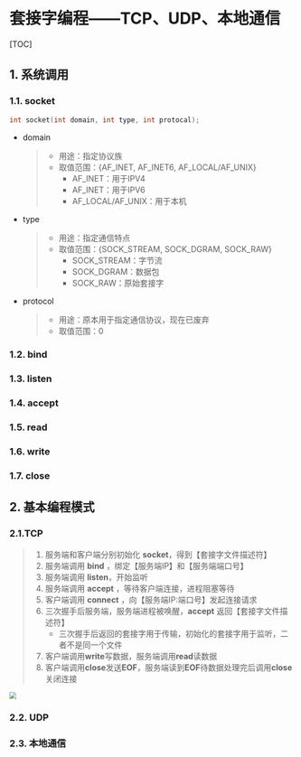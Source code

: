 # 套接字编程——TCP、UDP、本地通信

[TOC]

## 1. 系统调用

### 1.1. socket

```C
int socket(int domain, int type, int protocal);
```

- domain 

  > - 用途：指定协议族
  > - 取值范围：{AF_INET, AF_INET6, AF_LOCAL/AF_UNIX}
  >   - AF_INET：用于IPV4
  >   - AF_INET：用于IPV6
  >   - AF_LOCAL/AF_UNIX：用于本机

  

- type

  > - 用途：指定通信特点
  > - 取值范围：{SOCK_STREAM, SOCK_DGRAM, SOCK_RAW}
  >   - SOCK_STREAM：字节流
  >   - SOCK_DGRAM：数据包
  >   - SOCK_RAW：原始套接字

  

- protocol

  > - 用途：原本用于指定通信协议，现在已废弃
  > - 取值范围：0

  

### 1.2. bind



### 1.3. listen



### 1.4. accept



### 1.5. read



### 1.6. write



### 1.7. close



## 2. 基本编程模式

### 2.1.TCP

> 1. 服务端和客户端分别初始化 **socket**，得到【套接字文件描述符】
> 2. 服务端调用 **bind** ，绑定【服务端IP】和【服务端端口号】
> 3. 服务端调用 **listen**，开始监听
> 4. 服务端调用 **accept** ，等待客户端连接，进程阻塞等待
> 5. 客户端调用 **connect** ，向【服务端IP:端口号】发起连接请求
> 6. 三次握手后服务端，服务端进程被唤醒，**accept** 返回【套接字文件描述符】
>    - 三次握手后返回的套接字用于传输，初始化的套接字用于监听，二者不是同一个文件
> 7. 客户端调用**write**写数据，服务端调用**read**读数据
> 8. 客户端调用**close**发送**EOF**，服务端读到**EOF**待数据处理完后调用**close**关闭连接

<img src="D:\git_root\repos\session-20220129\pics\001.png" style="zoom: 75%;" />

### 2.2. UDP



### 2.3. 本地通信